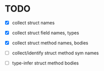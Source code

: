 # TODO

- [X] collect struct names
- [X] collect struct field names, types

- [X] collect struct method names, bodies
- [ ] collect/identify struct method sym names

- [ ] type-infer struct method bodies
